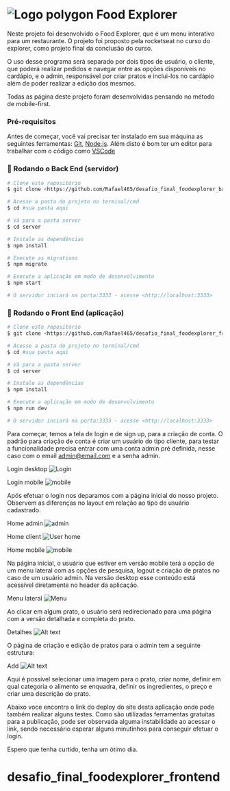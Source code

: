 # ![Logo polygon](public/polygon.png)  Food Explorer


Neste projeto foi desenvolvido o Food Explorer, que é um menu interativo para um restaurante. O projeto foi proposto pela rocketseat no curso do explorer, como projeto final da conclusão do curso.

O uso desse programa será separado por dois tipos de usuário, o cliente,  que poderá realizar pedidos e navegar entre as opções disponíveis no cardápio, e o admin, responsável por criar pratos e inclui-los no cardápio além de poder realizar a edição dos mesmos.

Todas as página deste projeto foram desenvolvidas pensando no método de mobile-first.

### Pré-requisitos

Antes de começar, você vai precisar ter instalado em sua máquina as seguintes ferramentas:
[Git](https://git-scm.com), [Node.js](https://nodejs.org/en/). 
Além disto é bom ter um editor para trabalhar com o código como [VSCode](https://code.visualstudio.com/)

### 🎲 Rodando o Back End (servidor)

```bash
# Clone este repositório
$ git clone <https://github.com/Rafael465/desafio_final_foodexplorer_backend.git>

# Acesse a pasta do projeto no terminal/cmd
$ cd #sua pasta aqui

# Vá para a pasta server
$ cd server

# Instale as dependências
$ npm install

# Execute as migrations
$ npm migrate

# Execute a aplicação em modo de desenvolvimento
$ npm start

# O servidor inciará na porta:3333 - acesse <http://localhost:3333>
```

### 🎲 Rodando o Front End (aplicação)

```bash
# Clone este repositório
$ git clone <https://github.com/Rafael465/desafio_final_foodexplorer_frontend.git>

# Acesse a pasta do projeto no terminal/cmd
$ cd #sua pasta aqui

# Vá para a pasta server
$ cd server

# Instale as dependências
$ npm install

# Execute a aplicação em modo de desenvolvimento
$ npm run dev

# O servidor inciará na porta:3333 - acesse <http://localhost:3333>
```

Para começar, temos a tela de login e de sign up, para a criação de conta. O padrão para criação de conta é criar um usuário do tipo cliente, para testar a funcionalidade precisa entrar com uma conta admin pré definida, nesse caso com o email admin@email.com e a senha admin.

Login desktop
![Login](/src/assets/image.png)   

Login mobile
![mobile](/src/assets/image-1.png)

Após efetuar o login nos deparamos com a página inicial do nosso projeto. Observem as diferenças no layout em relação ao tipo de usuário cadastrado.

Home admin
![admin](/src/assets/image-4.png) 

Home client
![User home](/src/assets/image-3.png)

Home mobile
![mobile](/src/assets/image-5.png) 

Na página inicial, o usuário que estiver em versão mobile terá a opção de um menu lateral com as opções de pesquisa, logout e criação de pratos no caso de um usuário admin. Na versão desktop esse conteúdo está acessível diretamente no header da aplicação.

Menu lateral
![Menu](/src/assets/image-7.png)

Ao clicar em algum prato, o usuário será redirecionado para uma página com a versão detalhada e completa do prato.

Detalhes
![Alt text](/src/assets/image-8.png)

O página de criação e edição de pratos para o admin tem a seguinte estrutura:

Add
![Alt text](/src/assets/image-10.png)

Aqui é possível selecionar uma imagem para o prato, criar nome, definir em qual categoria o alimento se enquadra, definir os ingredientes, o preço e criar uma descrição do prato.

Abaixo voce encontra o link do deploy do site desta aplicação onde pode também realizar alguns testes.
Como são utilizadas ferramentas gratuitas para a publicação, pode ser observada alguma instabilidade ao acessar o link, sendo necessário esperar alguns minutinhos para conseguir efetuar o login.

Espero que tenha curtido, tenha um ótimo dia.
# desafio_final_foodexplorer_frontend

